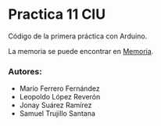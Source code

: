 # Practica 11 CIU

Código de la primera práctica con Arduino.

La memoria se puede encontrar en [Memoria](https://github.com/SamuelTrusant/practica11CIU/blob/main/PRACTICA%2011.pdf).

### Autores:
- Mario Ferrero Fernández
- Leopoldo López Reverón
- Jonay Suárez Ramírez
- Samuel Trujillo Santana

